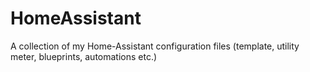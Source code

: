 # HomeAssistant
A collection of my Home-Assistant configuration files (template, utility meter, blueprints, automations etc.)
